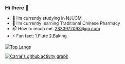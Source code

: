 ### Hi there 👋

- 🔭 I’m currently studying in NJUCM
- 🌱 I’m currently learning Traditional Chinese Pharmacy
- 📫 How to reach me: 2833972093@qq.com
- ⚡ Fun fact: 1.Flute 2.Baking

[![Top Langs](https://github-readme-stats.vercel.app/api/top-langs/?username=Carrie-HuYY&layout=compact&theme=onedark)](https://github.com/anuraghazra/github-readme-stats)

[![Carrie's github activity graph](https://github-readme-activity-graph.vercel.app/graph?username=Carrie-HuYY&theme=nord)](https://github.com/Carrie-HuYY/github-readme-activity-graph)
